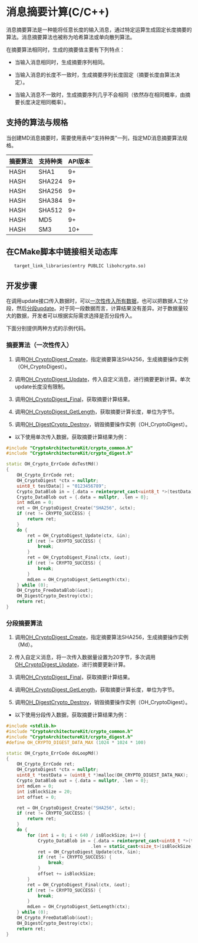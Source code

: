# 消息摘要计算(C/C++)


消息摘要算法是一种能将任意长度的输入消息，通过特定运算生成固定长度摘要的算法。消息摘要算法也被称为哈希算法或单向散列算法。


在摘要算法相同时，生成的摘要值主要有下列特点：


- 当输入消息相同时，生成摘要序列相同。

- 当输入消息的长度不一致时，生成摘要序列长度固定（摘要长度由算法决定）。

- 当输入消息不一致时，生成摘要序列几乎不会相同（依然存在相同概率，由摘要长度决定相同概率）。


## 支持的算法与规格

当创建MD消息摘要时，需要使用表中“支持种类”一列，指定MD消息摘要算法规格。

| 摘要算法 | 支持种类 | API版本 | 
| -------- | -------- | -------- |
| HASH | SHA1 | 9+ | 
| HASH | SHA224 | 9+ | 
| HASH | SHA256 | 9+ | 
| HASH | SHA384 | 9+ | 
| HASH | SHA512 | 9+ | 
| HASH | MD5 | 9+ | 
| HASH | SM3 | 10+ | 


## 在CMake脚本中链接相关动态库
```txt
   target_link_libraries(entry PUBLIC libohcrypto.so)
```


## 开发步骤

在调用update接口传入数据时，可以[一次性传入所有数据](#摘要算法一次性传入)，也可以把数据人工分段，然后[分段update](#分段摘要算法)。对于同一段数据而言，计算结果没有差异。对于数据量较大的数据，开发者可以根据实际需求选择是否分段传入。

下面分别提供两种方式的示例代码。


### 摘要算法（一次性传入）

1. 调用[OH_CryptoDigest_Create](../../reference/apis-crypto-architecture-kit/_crypto_digest_api.md#oh_cryptodigest_create)，指定摘要算法SHA256，生成摘要操作实例（OH_CryptoDigest）。

2. 调用[OH_CryptoDigest_Update](../../reference/apis-crypto-architecture-kit/_crypto_digest_api.md#oh_cryptodigest_update)，传入自定义消息，进行摘要更新计算。单次update长度没有限制。

3. 调用[OH_CryptoDigest_Final](../../reference/apis-crypto-architecture-kit/_crypto_digest_api.md#oh_cryptodigest_final)，获取摘要计算结果。

4. 调用[OH_CryptoDigest_GetLength](../../reference/apis-crypto-architecture-kit/_crypto_digest_api.md#oh_cryptodigest_getlength)，获取摘要计算长度，单位为字节。

5. 调用[OH_DigestCrypto_Destroy](../../reference/apis-crypto-architecture-kit/_crypto_digest_api.md#oh_digestcrypto_destroy)，销毁摘要操作实例（OH_CryptoDigest）。

- 以下使用单次传入数据，获取摘要计算结果为例：

```c++
#include "CryptoArchitectureKit/crypto_common.h"
#include "CryptoArchitectureKit/crypto_digest.h"

static OH_Crypto_ErrCode doTestMd()
{
    OH_Crypto_ErrCode ret;
    OH_CryptoDigest *ctx = nullptr;
    uint8_t testData[] = "0123456789";
    Crypto_DataBlob in = {.data = reinterpret_cast<uint8_t *>(testData), .len = sizeof(testData)};
    Crypto_DataBlob out = {.data = nullptr, .len = 0};
    int mdLen = 0;
    ret = OH_CryptoDigest_Create("SHA256", &ctx);
    if (ret != CRYPTO_SUCCESS) {
        return ret;
    }
    do {
        ret = OH_CryptoDigest_Update(ctx, &in);
        if (ret != CRYPTO_SUCCESS) {
            break;
        }
        ret = OH_CryptoDigest_Final(ctx, &out);
        if (ret != CRYPTO_SUCCESS) {
            break;
        }
        mdLen = OH_CryptoDigest_GetLength(ctx);
    } while (0);
    OH_Crypto_FreeDataBlob(&out);
    OH_DigestCrypto_Destroy(ctx);
    return ret;
}
```

### 分段摘要算法

1. 调用[OH_CryptoDigest_Create](../../reference/apis-crypto-architecture-kit/_crypto_digest_api.md#oh_cryptodigest_create)，指定摘要算法SHA256，生成摘要操作实例（Md）。

2. 传入自定义消息，将一次传入数据量设置为20字节，多次调用[OH_CryptoDigest_Update](../../reference/apis-crypto-architecture-kit/js-apis-cryptoFramework.md#update-7)，进行摘要更新计算。

3. 调用[OH_CryptoDigest_Final](../../reference/apis-crypto-architecture-kit/js-apis-cryptoFramework.md#digest-1)，获取摘要计算结果。

4. 调用[OH_CryptoDigest_GetLength](../../reference/apis-crypto-architecture-kit/_crypto_digest_api.md#oh_cryptodigest_getlength)，获取摘要计算长度，单位为字节。

5. 调用[OH_DigestCrypto_Destroy](../../reference/apis-crypto-architecture-kit/_crypto_digest_api.md#oh_digestcrypto_destroy)，销毁摘要操作实例（OH_CryptoDigest）。

- 以下使用分段传入数据，获取摘要计算结果为例：

```c++
#include <stdlib.h>
#include "CryptoArchitectureKit/crypto_common.h"
#include "CryptoArchitectureKit/crypto_digest.h"
#define OH_CRYPTO_DIGEST_DATA_MAX (1024 * 1024 * 100)

static OH_Crypto_ErrCode doLoopMd()
{
    OH_Crypto_ErrCode ret;
    OH_CryptoDigest *ctx = nullptr;
    uint8_t *testData = (uint8_t *)malloc(OH_CRYPTO_DIGEST_DATA_MAX);
    Crypto_DataBlob out = {.data = nullptr, .len = 0};
    int mdLen = 0;
    int isBlockSize = 20;
    int offset = 0;

    ret = OH_CryptoDigest_Create("SHA256", &ctx);
    if (ret != CRYPTO_SUCCESS) {
        return ret;
    }
    do {
        for (int i = 0; i < 640 / isBlockSize; i++) {
            Crypto_DataBlob in = {.data = reinterpret_cast<uint8_t *>(testData + offset),
                                .len = static_cast<size_t>(isBlockSize)};
            ret = OH_CryptoDigest_Update(ctx, &in);
            if (ret != CRYPTO_SUCCESS) {
                break;
            }
            offset += isBlockSize;
        }
        ret = OH_CryptoDigest_Final(ctx, &out);
        if (ret != CRYPTO_SUCCESS) {
            break;
        }
        mdLen = OH_CryptoDigest_GetLength(ctx);
    } while (0);
    OH_Crypto_FreeDataBlob(&out);
    OH_DigestCrypto_Destroy(ctx);
    return ret;
}
```
